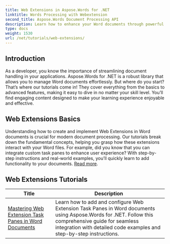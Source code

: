 ```yaml
---
title: Web Extensions in Aspose.Words for .NET
linktitle: Words Processing with Webextension
second_title: Aspose.Words Document Processing API
description: Learn how to enhance your Word documents through powerful web-based add-ins, enabling dynamic functionality. Whether you're a beginner or an experienced developer.
type: docs
weight: 1530
url: /net/tutorials/web-extensions/
---
```

## Introduction

As a developer, you know the importance of streamlining document handling in your applications. Aspose.Words for .NET is a robust library that allows you to manage Word documents effortlessly. But where do you start? That’s where our tutorials come in! They cover everything from the basics to advanced features, making it easy to dive in no matter your skill level. You’ll find engaging content designed to make your learning experience enjoyable and effective.

## Web Extensions Basics

Understanding how to create and implement Web Extensions in Word documents is crucial for modern document processing. Our tutorials break down the fundamental concepts, helping you grasp how these extensions interact with your Word files. For example, did you know that you can integrate custom task panes to enhance user experience? With step-by-step instructions and real-world examples, you’ll quickly learn to add functionality to your documents. [Read more](./mastering-web-extension-task-panes/).

## Web Extensions Tutorials
| Title | Description |
| --- | --- |
| [Mastering Web Extension Task Panes in Word Documents](./mastering-web-extension-task-panes/) | Learn how to add and configure Web Extension Task Panes in Word documents using Aspose.Words for .NET. Follow this comprehensive guide for seamless integration with detailed code examples and step-by-step instructions.|
